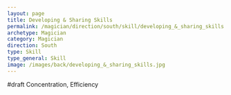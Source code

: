 ```yaml
---
layout: page
title: Developing & Sharing Skills
permalink: /magician/direction/south/skill/developing_&_sharing_skills
archetype: Magician
category: Magician
direction: South
type: Skill
type_general: Skill
image: /images/back/developing_&_sharing_skills.jpg
---
```

#draft Concentration, Efficiency
